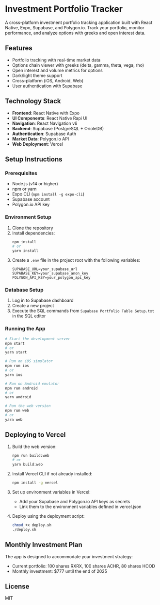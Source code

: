 # Investment Portfolio Tracker

A cross-platform investment portfolio tracking application built with React Native, Expo, Supabase, and Polygon.io. Track your portfolio, monitor performance, and analyze options with greeks and open interest data.

## Features

- Portfolio tracking with real-time market data
- Options chain viewer with greeks (delta, gamma, theta, vega, rho)
- Open interest and volume metrics for options
- Dark/light theme support
- Cross-platform (iOS, Android, Web)
- User authentication with Supabase

## Technology Stack

- **Frontend**: React Native with Expo
- **UI Components**: React Native Rapi UI
- **Navigation**: React Navigation v6
- **Backend**: Supabase (PostgreSQL + OrioleDB)
- **Authentication**: Supabase Auth
- **Market Data**: Polygon.io API
- **Web Deployment**: Vercel

## Setup Instructions

### Prerequisites

- Node.js (v14 or higher)
- npm or yarn
- Expo CLI (`npm install -g expo-cli`)
- Supabase account
- Polygon.io API key

### Environment Setup

1. Clone the repository
2. Install dependencies:
   ```bash
   npm install
   # or
   yarn install
   ```
3. Create a `.env` file in the project root with the following variables:
   ```
   SUPABASE_URL=your_supabase_url
   SUPABASE_KEY=your_supabase_anon_key
   POLYGON_API_KEY=your_polygon_api_key
   ```

### Database Setup

1. Log in to Supabase dashboard
2. Create a new project
3. Execute the SQL commands from `Supabase Portfolio Table Setup.txt` in the SQL editor

### Running the App

```bash
# Start the development server
npm start
# or
yarn start

# Run on iOS simulator
npm run ios
# or
yarn ios

# Run on Android emulator
npm run android
# or
yarn android

# Run the web version
npm run web
# or
yarn web
```

## Deploying to Vercel

1. Build the web version:
   ```bash
   npm run build:web
   # or
   yarn build:web
   ```

2. Install Vercel CLI if not already installed:
   ```bash
   npm install -g vercel
   ```

3. Set up environment variables in Vercel:
   - Add your Supabase and Polygon.io API keys as secrets
   - Link them to the environment variables defined in vercel.json

4. Deploy using the deployment script:
   ```bash
   chmod +x deploy.sh
   ./deploy.sh
   ```
   
## Monthly Investment Plan

The app is designed to accommodate your investment strategy:
- Current portfolio: 100 shares RXRX, 100 shares ACHR, 80 shares HOOD
- Monthly investment: $777 until the end of 2025

## License

MIT